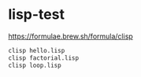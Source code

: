 # lisp-test

https://formulae.brew.sh/formula/clisp

```bash
clisp hello.lisp
clisp factorial.lisp
clisp loop.lisp
```
